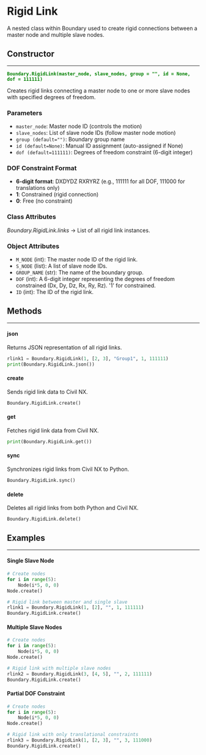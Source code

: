 # Rigid Link

A nested class within Boundary used to create rigid connections between a master node and multiple slave nodes.

## Constructor
---
**<font color="green">`Boundary.RigidLink(master_node, slave_nodes, group = "", id = None, dof = 111111)`</font>**

Creates rigid links connecting a master node to one or more slave nodes with specified degrees of freedom.

### Parameters
* `master_node`: Master node ID (controls the motion)
* `slave_nodes`: List of slave node IDs (follow master node motion)
* `group (default="")`: Boundary group name
* `id (default=None)`: Manual ID assignment (auto-assigned if None)
* `dof (default=111111)`: Degrees of freedom constraint (6-digit integer)




### DOF Constraint Format
* **6-digit format**: DXDYDZ RXRYRZ (e.g., 111111 for all DOF, 111000 for translations only)
* **1**: Constrained (rigid connection)
* **0**: Free (no constraint)

### Class Attributes
*Boundary.RigidLink.links* -> List of all rigid link instances.

### Object Attributes
* `M_NODE` (int): The master node ID of the rigid link.
* `S_NODE` (list): A list of slave node IDs.
* `GROUP_NAME` (str): The name of the boundary group.
* `DOF` (int): A 6-digit integer representing the degrees of freedom constrained (Dx, Dy, Dz, Rx, Ry, Rz). '1' for constrained.
* `ID` (int): The ID of the rigid link.


## Methods
---

#### json
Returns JSON representation of all rigid links.

```py
rlink1 = Boundary.RigidLink(1, [2, 3], "Group1", 1, 111111)
print(Boundary.RigidLink.json())
```

#### create
Sends rigid link data to Civil NX.

```py
Boundary.RigidLink.create()
```

#### get
Fetches rigid link data from Civil NX.

```py
print(Boundary.RigidLink.get())
```

#### sync
Synchronizes rigid links from Civil NX to Python.

```py
Boundary.RigidLink.sync()
```

#### delete
Deletes all rigid links from both Python and Civil NX.

```py
Boundary.RigidLink.delete()
```


## Examples
---
#### Single Slave Node
```py
# Create nodes
for i in range(5):
    Node(i*5, 0, 0)
Node.create()

# Rigid link between master and single slave
rlink1 = Boundary.RigidLink(1, [2], "", 1, 111111)
Boundary.RigidLink.create()
```


#### Multiple Slave Nodes
```py
# Create nodes
for i in range(5):
    Node(i*5, 0, 0)
Node.create()

# Rigid link with multiple slave nodes
rlink2 = Boundary.RigidLink(3, [4, 5], "", 2, 111111)
Boundary.RigidLink.create()
```


#### Partial DOF Constraint
```py
# Create nodes
for i in range(5):
    Node(i*5, 0, 0)
Node.create()

# Rigid link with only translational constraints
rlink3 = Boundary.RigidLink(1, [2, 3], "", 3, 111000)
Boundary.RigidLink.create()
```


